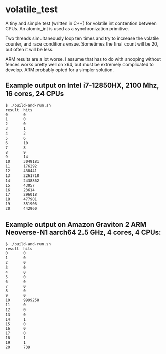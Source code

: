 # volatile_test

A tiny and simple test (written in C++) for volatile int contention between CPUs. An atomic_int is used as a
synchronization primitive.

Two threads simultaneously loop ten times and try to increase the volatile counter, and race conditions ensue.
Sometimes the final count will be 20, but often it will be less.

ARM results are a lot worse. I assume that has to do with snooping without fences works pretty well on x64,
but must be extremely complicated to develop. ARM probably opted for a simpler solution.


## Example output on Intel i7-12850HX, 2100 Mhz, 16 cores, 24 CPUs

```bash
$ ./build-and-run.sh
result  hits
0       0
1       0
2       0
3       1
4       2
5       6
6       10
7       8
8       9
9       14
10      3049181
11      176292
12      438441
13      2261718
14      2438862
15      43057
16      23614
17      296018
18      477901
19      351906
20      442960
```

## Example output on Amazon Graviton 2 ARM Neoverse-N1 aarch64 2.5 GHz, 4 cores, 4 CPUs:

```bash
$ ./build-and-run.sh
result  hits
0       0
1       0
2       0
3       0
4       0
5       0
6       0
7       0
8       0
9       0
10      9999258
11      0
12      0
13      0
14      1
15      0
16      0
17      0
18      1
19      1
20      739
```
